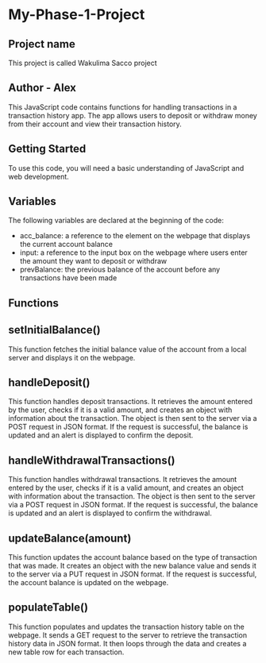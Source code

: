 # My-Phase-1-Project

## Project name
This project is called Wakulima Sacco project

## Author - Alex

This JavaScript code contains functions for handling transactions in a transaction history app. The app allows users to deposit or withdraw money from their account and view their transaction history.

## Getting Started
To use this code, you will need a basic understanding of JavaScript and web development. 
## Variables
The following variables are declared at the beginning of the code:
* acc_balance: a reference to the element on the webpage that displays the current account balance
* input: a reference to the input box on the webpage where users enter the amount they want to deposit or withdraw
* prevBalance: the previous balance of the account before any transactions have been made
## Functions
## setInitialBalance()
This function fetches the initial balance value of the account from a local server and displays it on the webpage.
## handleDeposit()
This function handles deposit transactions. It retrieves the amount entered by the user, checks if it is a valid amount, and creates an object with information about the transaction. The object is then sent to the server via a POST request in JSON format. If the request is successful, the balance is updated and an alert is displayed to confirm the deposit.
## handleWithdrawalTransactions()
This function handles withdrawal transactions. It retrieves the amount entered by the user, checks if it is a valid amount, and creates an object with information about the transaction. The object is then sent to the server via a POST request in JSON format. If the request is successful, the balance is updated and an alert is displayed to confirm the withdrawal.
## updateBalance(amount)
This function updates the account balance based on the type of transaction that was made. It creates an object with the new balance value and sends it to the server via a PUT request in JSON format. If the request is successful, the account balance is updated on the webpage.
## populateTable()
This function populates and updates the transaction history table on the webpage. It sends a GET request to the server to retrieve the transaction history data in JSON format. It then loops through the data and creates a new table row for each transaction.


  
